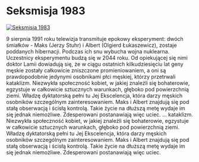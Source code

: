 Seksmisja 1983 
=============
[![Seksmisja 1983 ](http://vidos.pl/images/player.gif)](http://vidos.pl/seksmisja-1983)

 9 sierpnia 1991 roku telewizja transmituje epokowy eksperyment: dwóch śmiałków - Maks (Jerzy Stuhr) i Albert (Olgierd Łukaszewicz), zostaje poddanych hibernacji. Podczas ich snu wybucha wojna nuklearna. Uczestnicy eksperymentu budzą się w 2044 roku. Od opiekującej się nimi doktor Lamii dowiadują się, że w ciągu ostatnich kilkudziesięciu lat geny męskie zostały całkowicie zniszczone promieniowaniem, a oni są prawdopodobnie jedynymi osobnikami płci męskiej, którzy przetrwali kataklizm. Niezwykła społeczność kobiet, w jakiej znaleźli się bohaterowie, egzystuje w całkowicie sztucznych warunkach, głęboko pod powierzchnią ziemi. Władzę dyktatorską pełni tu Jej Ekscelencja, która darzy męskich osobników szczególnym zainteresowaniem. Maks i Albert znajdują się pod stałą obserwacją i ścisłą kontrolą. Takie życie na dłuższą metę wydaje im się jednak niemożliwe. Zdesperowani postanawiają więc uciec.   ... kataklizm. Niezwykła społeczność kobiet, w jakiej znaleźli się bohaterowie, egzystuje w całkowicie sztucznych warunkach, głęboko pod powierzchnią ziemi. Władzę dyktatorską pełni tu Jej Ekscelencja, która darzy męskich osobników szczególnym zainteresowaniem. Maks i Albert znajdują się pod stałą obserwacją i ścisłą kontrolą. Takie życie na dłuższą metę wydaje im się jednak niemożliwe. Zdesperowani postanawiają więc uciec.
